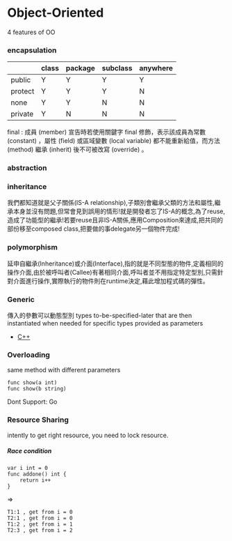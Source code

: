 # Object-Oriented
4 features of OO

### encapsulation 

|       |class    |package  |subclass |anywhere |
|-------|---------|---------|---------|---------|
|public |    Y    |    Y    |    Y    |    Y    |
|protect|    Y    |    Y    |    Y    |    N    |  
| none  |    Y    |    Y    |    N    |    N    |
|private|    Y    |    N    |    N    |    N    |

final : 成員 (member) 宣告時若使用關鍵字 final 修飾，表示該成員為常數 (constant) ，屬性 (field) 或區域變數 (local variable) 都不能重新給值，而方法 (method) 繼承 (inherit) 後不可被改寫 (override) 。

### abstraction

### inheritance
我們都知道就是父子關係(IS-A relationship),子類別會繼承父類的方法和屬性,繼承本身並沒有問題,但常會見到誤用的情形!就是開發者忘了IS-A的概念,為了reuse,造成了功能型的繼承!若要reuse且非IS-A關係,應用Composition來達成,把共同的部份移至composed class,把要做的事delegate另一個物件完成!

### polymorphism
延申自繼承(Inheritance)或介面(Interface),指的就是不同型態的物件,定義相同的操作介面,由於被呼叫者(Callee)有著相同介面,呼叫者並不用指定特定型別,只需針對介面進行操作,實際執行的物件則在runtime決定,藉此增加程式碼的彈性。 


### Generic
傳入的參數可以動態型別
 types to-be-specified-later that are then instantiated when needed for specific types provided as parameters


- [C++](c_cpp/generic.cpp)

### Overloading
same method with different parameters

```
func show(a int)
func show(b string)
```

Dont Support: Go


### Resource Sharing
intently to get right resource, you need to lock resource.

##### Race condition
```
var i int = 0
func addone() int {
    return i++
}
```
=>
```
T1:1 , get from i = 0
T2:1 , get from i = 0
T1:2 , get from i = 1
T2:3 , get from i = 2
```
